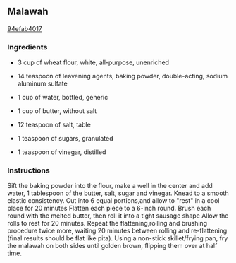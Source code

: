 ## Malawah

[94efab4017](http://www.food.com/recipe/malawah-60282)

### Ingredients

 - 3 cup of wheat flour, white, all-purpose, unenriched

 - 14 teaspoon of leavening agents, baking powder, double-acting, sodium aluminum sulfate

 - 1 cup of water, bottled, generic

 - 1 cup of butter, without salt

 - 12 teaspoon of salt, table

 - 1 teaspoon of sugars, granulated

 - 1 teaspoon of vinegar, distilled

### Instructions

Sift the baking powder into the flour, make a well in the center and add water, 1 tablespoon of the butter, salt, sugar and vinegar. Knead to a smooth elastic consistency. Cut into 6 equal portions,and allow to "rest" in a cool place for 20 minutes Flatten each piece to a 6-inch round. Brush each round with the melted butter, then roll it into a tight sausage shape Allow the rolls to rest for 20 minutes. Repeat the flattening,rolling and brushing procedure twice more, waiting 20 minutes between rolling and re-flattening (final results should be flat like pita). Using a non-stick skillet/frying pan, fry the malawah on both sides until golden brown, flipping them over at half time.